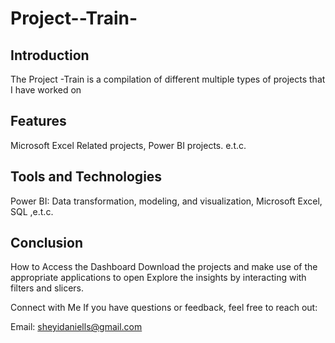 # Project--Train-
## Introduction
The Project -Train is a compilation of different multiple types of projects that I have worked on

## Features
Microsoft Excel Related projects, Power BI projects. e.t.c.

## Tools and Technologies
Power BI: Data transformation, modeling, and visualization, Microsoft Excel, SQL ,e.t.c.
## Conclusion
How to Access the Dashboard
Download the projects and make use of the appropriate applications to open 
Explore the insights by interacting with filters and slicers.

Connect with Me
If you have questions or feedback, feel free to reach out:

Email: sheyidaniells@gmail.com
